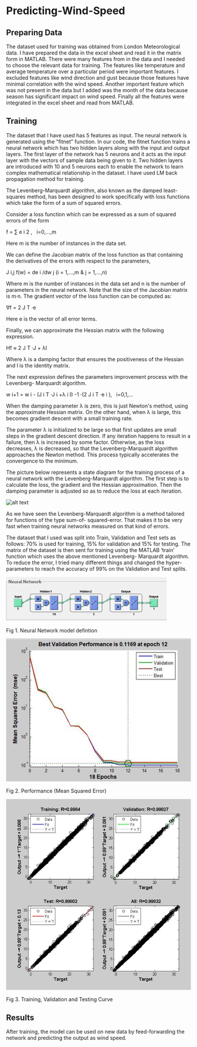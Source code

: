 # Predicting-Wind-Speed

## Preparing Data
The dataset used for training was obtained from London Meteorological data. I have prepared the data in the excel sheet and read it in the matrix form in MATLAB. There were many features from in the data and I needed to choose the relevant data for training. The features like temperature and average temperature over a particular period were important features. I excluded features like wind direction and gust because those features have minimal correlation with the wind speed. Another important feature which was not present in the data but I added was the month of the data because season has significant impact on wind speed. Finally all the features were integrated in the excel sheet and read from MATLAB.

## Training
The dataset that I have used has 5 features as input. The neural network is generated using the “fitnet” function. In our code, the fitnet function trains a neural network which has two hidden layers along with the input and output layers. The first layer of the network has 5 neurons and it acts as the input layer with the vectors of sample data being given to it. Two hidden layers are introduced with 10 and 5 neurons each to enable the network to learn complex mathematical relationship in the dataset. I have used LM back propagation method for training.

The Levenberg-Marquardt algorithm, also known as the damped least-squares method, has
been designed to work specifically with loss functions which take the form of a sum of
squared errors.

Consider a loss function which can be expressed as a sum of squared errors of the form

f = ∑ e i 2 ,   i=0,...,m

Here m is the number of instances in the data set.

We can define the Jacobian matrix of the loss function as that containing the derivatives of
the errors with respect to the parameters,

J i,j f(w) = de i /dw j (i = 1,...,m &amp; j = 1,...,n)

Where m is the number of instances in the data set and n is the number of parameters in the
neural network. Note that the size of the Jacobian matrix is m·n.
The gradient vector of the loss function can be computed as:

ᐁf = 2 J T ·e

Here e is the vector of all error terms.

Finally, we can approximate the Hessian matrix with the following expression.

Hf ≈ 2 J T ·J + λI

Where λ is a damping factor that ensures the positiveness of the Hessian and I is the identity
matrix.

The next expression defines the parameters improvement process with the Levenberg-
Marquardt algorithm.

w i+1 = w i - (J i T ·J i +λ i I) -1 ·(2 J i T ·e i ),   i=0,1,...

When the damping parameter λ is zero, this is just Newton's method, using the approximate
Hessian matrix. On the other hand, when λ is large, this becomes gradient descent with a
small training rate.

The parameter λ is initialized to be large so that first updates are small steps in the gradient
descent direction. If any iteration happens to result in a failure, then λ is increased by some
factor. Otherwise, as the loss decreases, λ is decreased, so that the Levenberg-Marquardt
algorithm approaches the Newton method. This process typically accelerates the convergence
to the minimum.

The picture below represents a state diagram for the training process of a neural network with
the Levenberg-Marquardt algorithm. The first step is to calculate the loss, the gradient and
the Hessian approximation. Then the damping parameter is adjusted so as to reduce the loss
at each iteration.

![alt text](https://raw.githubusercontent.com/virajmavani/predicting-wind-speed/master/data_repo/LM.jpg)

As we have seen the Levenberg-Marquardt algorithm is a method tailored for functions of the
type sum-of- squared-error. That makes it to be very fast when training neural networks
measured on that kind of errors.

The dataset that I used was split into Train, Validation and Test sets as follows: 70% is used
for training, 15% for validation and 15% for testing. The matrix of the dataset is then sent for
training using the MATLAB ‘train’ function which uses the above mentioned Levenberg-
Marquardt algorithm. To reduce the error, I tried many different things and changed the
hyper-parameters to reach the accuracy of 99% on the Validation and Test splits.

![alt text](https://raw.githubusercontent.com/virajmavani/predicting-wind-speed/master/data_repo/1.jpg)

Fig 1. Neural Network model defintion

![alt text](https://raw.githubusercontent.com/virajmavani/predicting-wind-speed/master/data_repo/2.jpg)

Fig 2. Performance (Mean Squared Error)

![alt text](https://raw.githubusercontent.com/virajmavani/predicting-wind-speed/master/data_repo/3.jpg)

Fig 3. Training, Validation and Testing Curve

## Results

After training, the model can be used on new data by feed-forwarding the network and
predicting the output as wind speed.
